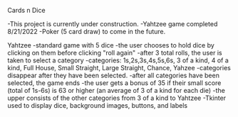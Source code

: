Cards n Dice

-This project is currently under construction.
-Yahtzee game completed 8/21/2022
-Poker (5 card draw) to come in the future.

Yahtzee
-standard game with 5 dice
-the user chooses to hold dice by clicking on them before clicking "roll again"
-after 3 total rolls, the user is taken to select a category
-categories: 1s,2s,3s,4s,5s,6s, 3 of a kind, 4 of a kind, Full House, Small Straight, Large Straight, Chance, Yahzee
-categories disappear after they have been selected.
-after all categories have been selected, the game ends
-the user gets a bonus of 35 if their small score (total of 1s-6s) is 63 or higher (an average of 3 of a kind for each die)
-the upper consists of the other categories from 3 of a kind to Yahtzee
-Tkinter used to display dice, background images, buttons, and labels